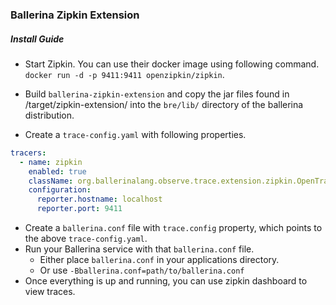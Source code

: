 ### Ballerina Zipkin Extension

##### Install Guide

- Start Zipkin. You can use their docker image using following command. `docker run -d -p 9411:9411 openzipkin/zipkin`.
- Build `ballerina-zipkin-extension` and copy the jar files found in <ballerina-zipkin-extension>/target/zipkin-extension/
 into the `bre/lib/` directory of the ballerina distribution.

- Create a `trace-config.yaml` with following properties.
```yaml
tracers:
  - name: zipkin
    enabled: true
    className: org.ballerinalang.observe.trace.extension.zipkin.OpenTracingExtension
    configuration:
      reporter.hostname: localhost
      reporter.port: 9411

```
- Create a `ballerina.conf` file with `trace.config` property, which points to the above `trace-config.yaml`.
- Run your Ballerina service with that `ballerina.conf` file.
  - Either place `ballerina.conf` in your applications directory.
  - Or use `-Bballerina.conf=path/to/ballerina.conf`
- Once everything is up and running, you can use zipkin dashboard to view traces.
